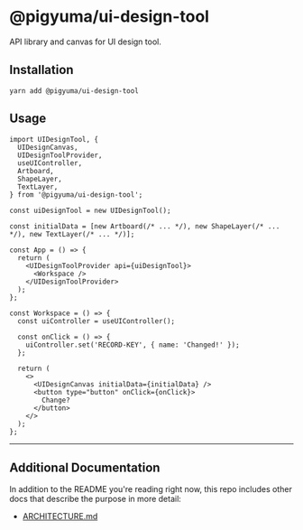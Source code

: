 # @pigyuma/ui-design-tool

API library and canvas for UI design tool.

## Installation

```shell
yarn add @pigyuma/ui-design-tool
```

## Usage

```tsx
import UIDesignTool, {
  UIDesignCanvas,
  UIDesignToolProvider,
  useUIController,
  Artboard,
  ShapeLayer,
  TextLayer,
} from '@pigyuma/ui-design-tool';

const uiDesignTool = new UIDesignTool();

const initialData = [new Artboard(/* ... */), new ShapeLayer(/* ... */), new TextLayer(/* ... */)];

const App = () => {
  return (
    <UIDesignToolProvider api={uiDesignTool}>
      <Workspace />
    </UIDesignToolProvider>
  );
};

const Workspace = () => {
  const uiController = useUIController();

  const onClick = () => {
    uiController.set('RECORD-KEY', { name: 'Changed!' });
  };

  return (
    <>
      <UIDesignCanvas initialData={initialData} />
      <button type="button" onClick={onClick}>
        Change?
      </button>
    </>
  );
};
```

---

## Additional Documentation

In addition to the README you're reading right now, this repo includes other docs that describe the purpose in more detail:

- [ARCHITECTURE.md](https://github.com/choegyumin/pigyuma/tree/dev/packages/ui-design-tool/ARCHITECTURE.md)
